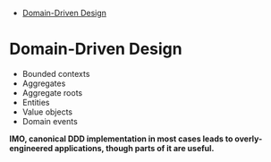 * [Domain-Driven Design](#domain-driven-design)

# Domain-Driven Design

* Bounded contexts
* Aggregates
* Aggregate roots
* Entities
* Value objects
* Domain events

**IMO, canonical DDD implementation in most cases leads to overly-engineered applications, though parts of it are useful.**
